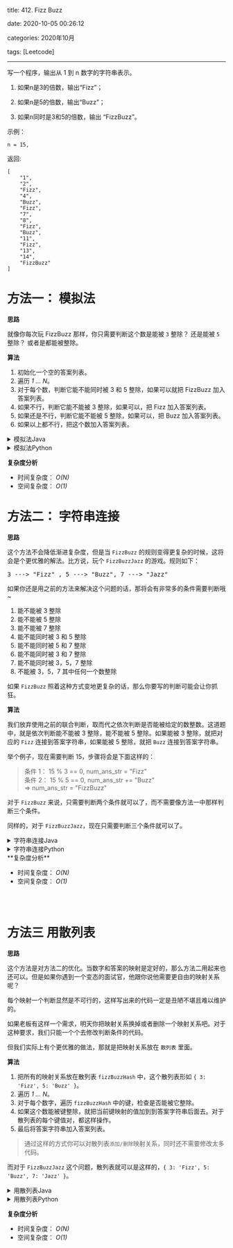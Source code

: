 title: 412. Fizz Buzz

date: 2020-10-05 00:26:12

categories: 2020年10月

tags: [Leetcode]

---


写一个程序，输出从 1 到 n 数字的字符串表示。

<!-- more -->


1. 如果n是3的倍数，输出“Fizz”；

2. 如果n是5的倍数，输出“Buzz”；

3. 如果n同时是3和5的倍数，输出 “FizzBuzz”。

示例：
    
    n = 15,
    
返回:

    [
        "1",
        "2",
        "Fizz",
        "4",
        "Buzz",
        "Fizz",
        "7",
        "8",
        "Fizz",
        "Buzz",
        "11",
        "Fizz",
        "13",
        "14",
        "FizzBuzz"
    ]

# 方法一： 模拟法

**思路**

就像你每次玩 FizzBuzz 那样，你只需要判断这个数是能被 `3` 整除？ 还是能被 `5` 整除？ 或者是都能被整除。

**算法**

1. 初始化一个空的答案列表。
2. 遍历 *1 ... N*。
3. 对于每个数，判断它能不能同时被 3 和 5 整除，如果可以就把 FizzBuzz 加入答案列表。
4. 如果不行，判断它能不能被 3 整除，如果可以，把 Fizz 加入答案列表。
5. 如果还是不行，判断它能不能被 5 整除，如果可以，把 Buzz 加入答案列表。
6. 如果以上都不行，把这个数加入答案列表。
<details>
    <summary>模拟法Java</summary>

```Java []
class Solution {
  public List<String> fizzBuzz(int n) {

    // ans list
    List<String> ans = new ArrayList<String>();

    for (int num = 1; num <= n; num++) {

      boolean divisibleBy3 = (num % 3 == 0);
      boolean divisibleBy5 = (num % 5 == 0);

      if (divisibleBy3 && divisibleBy5) {
        // Divides by both 3 and 5, add FizzBuzz
        ans.add("FizzBuzz");
      } else if (divisibleBy3) {
        // Divides by 3, add Fizz
        ans.add("Fizz");
      } else if (divisibleBy5) {
        // Divides by 5, add Buzz
        ans.add("Buzz");
      } else {
        // Not divisible by 3 or 5, add the number
        ans.add(Integer.toString(num));
      }
    }

    return ans;
  }
}
```
</details>
<details>
    <summary>模拟法Python</summary>

```Python []
class Solution:
    def fizzBuzz(self, n):
        """
        :type n: int
        :rtype: List[str]
        """
        # ans list
        ans = []

        for num in range(1,n+1):

            divisible_by_3 = (num % 3 == 0)
            divisible_by_5 = (num % 5 == 0)

            if divisible_by_3 and divisible_by_5:
                # Divides by both 3 and 5, add FizzBuzz
                ans.append("FizzBuzz")
            elif divisible_by_3:
                # Divides by 3, add Fizz
                ans.append("Fizz")
            elif divisible_by_5:
                # Divides by 5, add Buzz
                ans.append("Buzz")
            else:
                # Not divisible by 3 or 5, add the number
                ans.append(str(num))

        return ans
```
</details>

**复杂度分析**

* 时间复杂度： *O(N)*
* 空间复杂度： *O(1)*


# 方法二： 字符串连接

**思路**

这个方法不会降低渐进复杂度，但是当 `FizzBuzz` 的规则变得更复杂的时候，这将会是个更优雅的解法。比方说，玩个 `FizzBuzzJazz` 的游戏。规则如下：
<pre>
3 ---> "Fizz" , 5 ---> "Buzz", 7 ---> "Jazz"
</pre>

如果你还是用之前的方法来解决这个问题的话，那将会有非常多的条件需要判断哦~

1. 能不能被 3 整除
2. 能不能被 5 整除
3. 能不能被 7 整除
4. 能不能同时被 3 和 5 整除
5. 能不能同时被 5 和 7 整除
6. 能不能同时被 3 和 7 整除
7. 能不能同时被 3，5，7 整除
8. 不能被 3，5，7 其中任何一个数整除

如果 `FizzBuzz` 照着这种方式变地更复杂的话，那么你要写的判断可能会让你抓狂。

**算法**

我们放弃使用之前的联合判断，取而代之依次判断是否能被给定的数整数。这道题中，就是依次判断能不能被 3 整除，能不能被 5 整除。如果能被 3 整除，就把对应的 `Fizz` 连接到答案字符串，如果能被 5 整除，就把 `Buzz` 连接到答案字符串。

举个例子，现在需要判断 15，步骤将会是下面这样的：


> 条件 1： 15 % 3 == 0, num_ans_str = "Fizz"  
> 条件 2： 15 % 5 == 0, num_ans_str += "Buzz"  
> => num_ans_str = "FizzBuzz"


对于 `FizzBuzz` 来说，只需要判断两个条件就可以了，而不需要像方法一中那样判断三个条件。

同样的，对于 `FizzBuzzJazz`，现在只需要判断三个条件就可以了。

<details>
    <summary>字符串连接Java</summary>

```Java [solution-Java]
class Solution {
  public List<String> fizzBuzz(int n) {
    // ans list
    List<String> ans = new ArrayList<String>();

    for (int num = 1; num <= n; num++) {

      boolean divisibleBy3 = (num % 3 == 0);
      boolean divisibleBy5 = (num % 5 == 0);

      String numAnsStr = "";

      if (divisibleBy3) {
        // Divides by 3, add Fizz
        numAnsStr += "Fizz";
      }

      if (divisibleBy5) {
        // Divides by 5, add Buzz
        numAnsStr += "Buzz";
      }

      if (numAnsStr.equals("")) {
        // Not divisible by 3 or 5, add the number
        numAnsStr += Integer.toString(num);
      }

      // Append the current answer str to the ans list
      ans.add(numAnsStr);
    }

    return ans;
  }
}
```
</details>
<details>
    <summary>字符串连接Python</summary>

```Python [solution-Python]
class Solution:
    def fizzBuzz(self, n):
        """
        :type n: int
        :rtype: List[str]
        """
        # ans list
        ans = []

        for num in range(1,n+1):

            divisible_by_3 = (num % 3 == 0)
            divisible_by_5 = (num % 5 == 0)

            num_ans_str = ""

            if divisible_by_3:
                # Divides by 3
                num_ans_str += "Fizz"
            if divisible_by_5:
                # Divides by 5
                num_ans_str += "Buzz"
            if not num_ans_str:
                # Not divisible by 3 or 5
                num_ans_str = str(num)

            # Append the current answer str to the ans list
            ans.append(num_ans_str)  

        return ans
```
</details>
**复杂度分析**

* 时间复杂度： *O(N)*
* 空间复杂度： *O(1)*
<br/>
<br/>

# 方法三 用散列表

**思路**

这个方法是对方法二的优化。当数字和答案的映射是定好的，那么方法二用起来也还可以。但是如果你遇到一个变态的面试官，他跟你说他需要更自由的映射关系呢？

每个映射一个判断显然是不可行的，这样写出来的代码一定是丑陋不堪且难以维护的。

如果老板有这样一个需求，明天你把映射关系换掉或者删除一个映射关系吧。对于这种要求，我们只能一个个去修改判断条件的代码。

但我们实际上有个更优雅的做法，那就是把映射关系放在 `散列表` 里面。

**算法**

1. 把所有的映射关系放在散列表 `fizzBuzzHash` 中，这个散列表形如 ``{ 3: 'Fizz', 5: 'Buzz' }``。
2. 遍历 *1 ... N*。
3. 对于每个数字，遍历 `fizzBuzzHash` 中的键，检查是否能被它整除。
4. 如果这个数能被键整除，就把当前键映射的值加到到答案字符串后面去。对于散列表的每个键值对，都这样操作。
5. 最后将答案字符串加入答案列表。

> 通过这样的方式你可以对散列表`添加/删除`映射关系，同时还不需要修改太多代码。

而对于 `FizzBuzzJazz` 这个问题，散列表就可以是这样的，``{ 3: 'Fizz', 5: 'Buzz', 7: 'Jazz' }``。

<details>
    <summary>用散列表Java</summary>

```Java []
class Solution {
  public List<String> fizzBuzz(int n) {

    // ans list
    List<String> ans = new ArrayList<String>();

    // Hash map to store all fizzbuzz mappings.
    HashMap<Integer, String> fizzBizzDict =
        new HashMap<Integer, String>() {
          {
            put(3, "Fizz");
            put(5, "Buzz");
          }
        };

    for (int num = 1; num <= n; num++) {

      String numAnsStr = "";

      for (Integer key : fizzBizzDict.keySet()) {

        // If the num is divisible by key,
        // then add the corresponding string mapping to current numAnsStr
        if (num % key == 0) {
          numAnsStr += fizzBizzDict.get(key);
        }
      }

      if (numAnsStr.equals("")) {
        // Not divisible by 3 or 5, add the number
        numAnsStr += Integer.toString(num);
      }

      // Append the current answer str to the ans list
      ans.add(numAnsStr);
    }

    return ans;
  }
}
```
</details>
<details>
    <summary>用散列表Python</summary>

```Python []
class Solution:
    def fizzBuzz(self, n):
        """
        :type n: int
        :rtype: List[str]
        """
        # ans list
        ans = []

        # Dictionary to store all fizzbuzz mappings
        fizz_buzz_dict = {3 : "Fizz", 5 : "Buzz"}

        for num in range(1,n+1):

            num_ans_str = ""

            for key in fizz_buzz_dict.keys():

                # If the num is divisible by key,
                # then add the corresponding string mapping to current num_ans_str
                if num % key == 0:
                    num_ans_str += fizz_buzz_dict[key]

            if not num_ans_str:
                num_ans_str = str(num)

            # Append the current answer str to the ans list
            ans.append(num_ans_str)  

        return ans
```
</details>

**复杂度分析**

* 时间复杂度： *O(N)*
* 空间复杂度： *O(1)*
